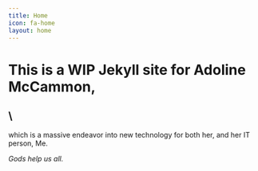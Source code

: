```yaml
---
title: Home
icon: fa-home
layout: home
---
```


# This is a WIP Jekyll site for Adoline McCammon,

## \
which is a massive endeavor into new technology for both her, and her IT person, Me.

*Gods help us all.*